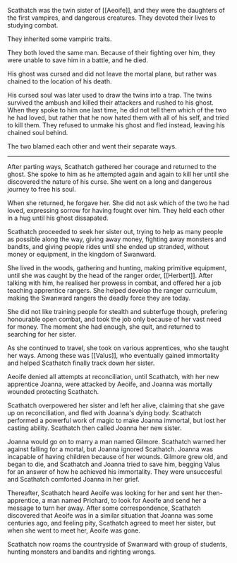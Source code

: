 Scathatch was the twin sister of [[Aeoife]], and they were the daughters of the first vampires, and dangerous creatures. They devoted their lives to studying combat.

They inherited some vampiric traits.

They both loved the same man. Because of their fighting over him, they were unable to save him in a battle, and he died.

His ghost was cursed and did not leave the mortal plane, but rather was chained to the location of his death. 

His cursed soul was later used to draw the twins into a trap. The twins survived the ambush and killed their attackers and rushed to his ghost. When they spoke to him one last time, he did not tell them which of the two he had loved, but rather that he now hated them with all of his self, and tried to kill them. They refused to unmake his ghost and fled instead, leaving his chained soul behind.

The two blamed each other and went their separate ways.

---

After parting ways, Scathatch gathered her courage and returned to the ghost. She spoke to him as he attempted again and again to kill her until she discovered the nature of his curse. She went on a long and dangerous journey to free his soul. 

When she returned, he forgave her. She did not ask which of the two he had loved, expressing sorrow for having fought over him. They held each other in a hug until his ghost dissapated.

Scathatch proceeded to seek her sister out, trying to help as many people as possible along the way, giving away money, fighting away monsters and bandits, and giving people rides until she ended up stranded, without money or equipment, in the kingdom of Swanward.

She lived in the woods, gathering and hunting, making primitive equipment, until she was caught by the head of the ranger order, [[Herbert]]. After talking with him, he realised her prowess in combat, and offered her a job teaching apprentice rangers. She helped develop the ranger curriculum, making the Swanward rangers the deadly force they are today.

She did not like training people for stealth and subterfuge though, prefering honourable open combat, and took the job only because of her vast need for money. The moment she had enough, she quit, and returned to searching for her sister.

As she continued to travel, she took on various apprentices, who she taught her ways. Among these was [[Valus]], who eventually gained immortality and helped Scathatch finally track down her sister.

Aeoife denied all attempts at reconciliation, until Scathatch, with her new apprentice Joanna, were attacked by Aeoife, and Joanna was mortally wounded protecting Scathatch.

Scathatch overpowered her sister and left her alive, claiming that she gave up on reconciliation, and fled with Joanna's dying body. Scathatch performed a powerful work of magic to make Joanna immortal, but lost her casting ability. Scathatch then called Joanna her new sister.

Joanna would go on to marry a man named Gilmore. Scathatch warned her against falling for a mortal, but Joanna ignored Scathatch. Joanna was incapable of having children because of her wounds. Gilmore grew old, and began to die, and Scathatch and Joanna tried to save him, begging Valus for an answer of how he achieved his immortality. They were unsuccesful and Scathatch comforted Joanna in her grief.

Thereafter, Scathatch heard Aeoife was looking for her and sent her then-apprentice, a man named Prichard, to look for Aeoife and send her a message to turn her away. After some correspondence, Scathatch discovered that Aeoife was in a similar situation that Joanna was some centuries ago, and feeling pity, Scathatch agreed to meet her sister, but when she went to meet her, Aeoife was gone.

Scathatch now roams the countryside of Swanward with group of students, hunting monsters and bandits and righting wrongs.